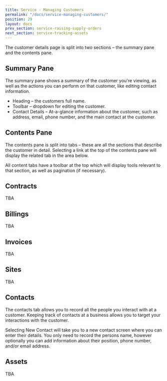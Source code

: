 ```yaml
---
title: Service - Managing Customers
permalink: "/docs/service-managing-customers/"
position: 29
layout: docs
prev_section: service-raising-supply-orders
next_section: service-tracking-assets
---
```


The customer details page is split into two sections – the summary pane and the contents pane.

## Summary Pane

The summary pane shows a summary of the customer you're viewing, as well as the actions you can perform on that customer, like editing contact information.

* Heading – the customers full name.
* Toolbar – dropdown for editing the customer.
* Contact Details – At-a-glance information about the customer, such as address, email, phone number, and the main contact at the customer.

## Contents Pane

The contents pane is split into tabs – these are all the sections that describe the customer in detail. Selecting a link at the top of the contents pane will display the related tab in the area below.

All content tabs have a toolbar at the top which will display tools relevant to that section, as well as pagination (if necessary).

## Contracts

TBA

## Billings

TBA

## Invoices

TBA

## Sites

TBA

## Contacts

The contacts tab allows you to record all the people you interact with at a customer. Keeping track of contacts at a business allows you to target your interactions with the customer.

Selecting New Contact will take you to a new contact screen where you can enter their details. You only need to record the persons name, however optionally you can add information about their position, phone number, and/or email address.


## Assets

TBA
